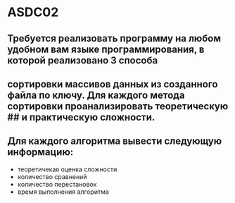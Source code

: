 # ASDC02

## Требуется реализовать программу на любом удобном вам языке программирования, в которой реализовано 3 способа 
## сортировки массивов данных из созданного файла по ключу. Для каждого метода сортировки проанализировать теоретическую ## и практическую сложности.

## Для каждого алгоритма вывести следующую информацию:

- теоретичекая оценка сложности
- количество сравнений
- количество перестановок
- время выполнения алгоритма
